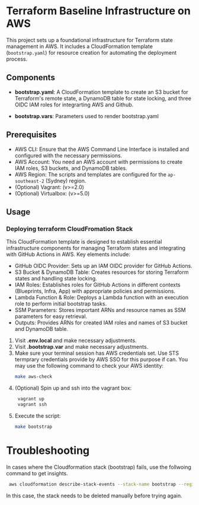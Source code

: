 # Terraform Baseline Infrastructure on AWS

This project sets up a foundational infrastructure for Terraform state management in AWS. It includes a CloudFormation template (`bootstrap.yaml`) for resource creation for automating the deployment process.

## Components

- **bootstrap.yaml**: A CloudFormation template to create an S3 bucket for Terraform's remote state, a DynamoDB table for state locking, and three OIDC IAM roles for integrarting AWS and Github. 

- **bootstrap.vars**: Parameters used to render bootstrap.yaml

## Prerequisites

- AWS CLI: Ensure that the AWS Command Line Interface is installed and configured with the necessary permissions.
- AWS Account: You need an AWS account with permissions to create IAM roles, S3 buckets, and DynamoDB tables.
- AWS Region: The scripts and templates are configured for the `ap-southeast-2` (Sydney) region.
- (Optional) Vagrant: (v>=2.0)
- (Optional) Virtualbox: (v>=5.0)
## Usage

### Deploying terraform CloudFromation Stack

This CloudFormation template is designed to establish essential infrastructure components for managing Terraform states and integrating with GitHub Actions in AWS. Key elements include:

- GitHub OIDC Provider: Sets up an IAM OIDC provider for GitHub Actions.
- S3 Bucket & DynamoDB Table: Creates resources for storing Terraform states and handling state locking.
- IAM Roles: Establishes roles for GitHub Actions in different contexts (Blueprints, Infra, App) with appropriate policies and permissions.
- Lambda Function & Role: Deploys a Lambda function with an execution role to perform initial bootstrap tasks.
- SSM Parameters: Stores important ARNs and resource names as SSM parameters for easy retrieval.
- Outputs: Provides ARNs for created IAM roles and names of S3 bucket and DynamoDB table.

1. Visit **.env.local** and make necessary adjustments.
2. Visit **.bootstrap.var** and make necessary adjustments.
3. Make sure your terminal session has AWS credentials set. Use STS termprary credentials provide by AWS SSO for this purpose if can. You may use the following command to check your AWS identity:
   ```bash
   make aws-check
   ```
3. (Optional) Spin up and ssh into the vagrant box:
   ```bash
    vagrant up
    vagrant ssh
   ```
4. Execute the script:
   ```bash
   make bootstrap
   ```

# Troubleshooting
In cases where the Cloudformation stack (bootstrap) fails, use the follwoing command to get insights.
   ```bash
    aws cloudformation describe-stack-events --stack-name bootstrap --region ap-southeast-2 --query 'StackEvents[0].ResourceStatusReason' --output text
   ```

In this case, the stack needs to be deleted manually before trying again.
